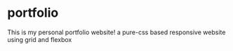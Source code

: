# portfolio

This is my personal portfolio website!
a pure-css based responsive website using grid and flexbox

